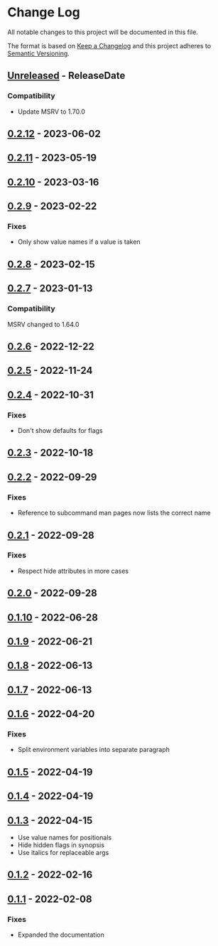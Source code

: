 # Change Log
All notable changes to this project will be documented in this file.

The format is based on [Keep a Changelog](http://keepachangelog.com/)
and this project adheres to [Semantic Versioning](http://semver.org/).

<!-- next-header -->
## [Unreleased] - ReleaseDate

### Compatibility

- Update MSRV to 1.70.0

## [0.2.12] - 2023-06-02

## [0.2.11] - 2023-05-19

## [0.2.10] - 2023-03-16

## [0.2.9] - 2023-02-22

### Fixes

- Only show value names if a value is taken

## [0.2.8] - 2023-02-15

## [0.2.7] - 2023-01-13

### Compatibility

MSRV changed to 1.64.0

## [0.2.6] - 2022-12-22

## [0.2.5] - 2022-11-24

## [0.2.4] - 2022-10-31

### Fixes

- Don't show defaults for flags

## [0.2.3] - 2022-10-18

## [0.2.2] - 2022-09-29

### Fixes

- Reference to subcommand man pages now lists the correct name

## [0.2.1] - 2022-09-28

### Fixes

- Respect hide attributes in more cases

## [0.2.0] - 2022-09-28

## [0.1.10] - 2022-06-28

## [0.1.9] - 2022-06-21

## [0.1.8] - 2022-06-13

## [0.1.7] - 2022-06-13

## [0.1.6] - 2022-04-20

### Fixes

- Split environment variables into separate paragraph

## [0.1.5] - 2022-04-19

## [0.1.4] - 2022-04-19

## [0.1.3] - 2022-04-15

- Use value names for positionals
- Hide hidden flags in synopsis
- Use italics for replaceable args

## [0.1.2] - 2022-02-16

## [0.1.1] - 2022-02-08

### Fixes

- Expanded the documentation

<!-- next-url -->
[Unreleased]: https://github.com/clap-rs/clap/compare/clap_mangen-v0.2.12...HEAD
[0.2.12]: https://github.com/clap-rs/clap/compare/clap_mangen-v0.2.11...clap_mangen-v0.2.12
[0.2.11]: https://github.com/clap-rs/clap/compare/clap_mangen-v0.2.10...clap_mangen-v0.2.11
[0.2.10]: https://github.com/clap-rs/clap/compare/clap_mangen-v0.2.9...clap_mangen-v0.2.10
[0.2.9]: https://github.com/clap-rs/clap/compare/clap_mangen-v0.2.8...clap_mangen-v0.2.9
[0.2.8]: https://github.com/clap-rs/clap/compare/clap_mangen-v0.2.7...clap_mangen-v0.2.8
[0.2.7]: https://github.com/clap-rs/clap/compare/clap_mangen-v0.2.6...clap_mangen-v0.2.7
[0.2.6]: https://github.com/clap-rs/clap/compare/clap_mangen-v0.2.5...clap_mangen-v0.2.6
[0.2.5]: https://github.com/clap-rs/clap/compare/clap_mangen-v0.2.4...clap_mangen-v0.2.5
[0.2.4]: https://github.com/clap-rs/clap/compare/clap_mangen-v0.2.3...clap_mangen-v0.2.4
[0.2.3]: https://github.com/clap-rs/clap/compare/clap_mangen-v0.2.2...clap_mangen-v0.2.3
[0.2.2]: https://github.com/clap-rs/clap/compare/clap_mangen-v0.2.1...clap_mangen-v0.2.2
[0.2.1]: https://github.com/clap-rs/clap/compare/clap_mangen-v0.2.0...clap_mangen-v0.2.1
[0.2.0]: https://github.com/clap-rs/clap/compare/clap_mangen-v0.1.10...clap_mangen-v0.2.0
[0.1.10]: https://github.com/clap-rs/clap/compare/clap_mangen-v0.1.9...clap_mangen-v0.1.10
[0.1.9]: https://github.com/clap-rs/clap/compare/clap_mangen-v0.1.8...clap_mangen-v0.1.9
[0.1.8]: https://github.com/clap-rs/clap/compare/clap_mangen-v0.1.7...clap_mangen-v0.1.8
[0.1.7]: https://github.com/clap-rs/clap/compare/clap_mangen-v0.1.6...clap_mangen-v0.1.7
[0.1.6]: https://github.com/clap-rs/clap/compare/clap_mangen-v0.1.5...clap_mangen-v0.1.6
[0.1.5]: https://github.com/clap-rs/clap/compare/clap_mangen-v0.1.4...clap_mangen-v0.1.5
[0.1.4]: https://github.com/clap-rs/clap/compare/clap_mangen-v0.1.3...clap_mangen-v0.1.4
[0.1.3]: https://github.com/clap-rs/clap/compare/clap_mangen-v0.1.2...clap_mangen-v0.1.3
[0.1.2]: https://github.com/clap-rs/clap/compare/clap_mangen-v0.1.1...clap_mangen-v0.1.2
[0.1.1]: https://github.com/clap-rs/clap/compare/0b045f5d0de9f6c97607be3276f529a14510e94e...clap_mangen-v0.1.1
